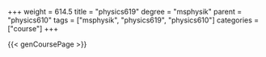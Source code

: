 +++
weight = 614.5
title = "physics619"
degree = "msphysik"
parent = "physics610"
tags = ["msphysik", "physics619", "physics610"]
categories = ["course"]
+++

{{< genCoursePage >}}
